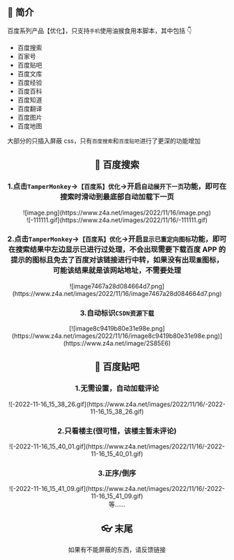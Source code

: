 ## 🎈 简介

百度系列产品【优化】，只支持`手机`使用油猴食用本脚本，其中包括 👇

- 百度搜索
- 百家号
- 百度贴吧
- 百度文库
- 百度经验
- 百度百科
- 百度知道
- 百度翻译
- 百度图片
- 百度地图

大部分的只插入屏蔽 css，只有`百度搜索`和`百度贴吧`进行了更深的功能增加

## <center>🎃 百度搜索</center>

### <center>1.点击`TamperMonkey`->`【百度系】优化`->开启`自动展开下一页`功能，即可在搜索时滑动到最底部自动加载下一页</center>

<center>![image.png](https://www.z4a.net/images/2022/11/16/image.png)</center>

<center>![-111111.gif](https://www.z4a.net/images/2022/11/16/-111111.gif)</center>

### <center>2.点击`TamperMonkey`->`【百度系】优化`->开启`显示已重定向图标`功能，即可在搜索结果中左边显示已进行过处理，不会出现需要下载百度 APP 的提示的图标且免去了百度对该链接进行中转，如果没有出现`重`图标，可能该结果就是该网站地址，不需要处理</center>

<center>![image7467a28d084664d7.png](https://www.z4a.net/images/2022/11/16/image7467a28d084664d7.png)</center>

### <center>3.自动标识`CSDN资源下载`</center>

<center>[![image8c9419b80e31e98e.png](https://www.z4a.net/images/2022/11/16/image8c9419b80e31e98e.png)](https://www.z4a.net/image/2S85E6)</center>

## <center>🎃 百度贴吧</center>

### <center>1.无需设置，自动加载评论</center>

<center>![-2022-11-16_15_38_26.gif](https://www.z4a.net/images/2022/11/16/-2022-11-16_15_38_26.gif)</center>

### <center>2.只看楼主(很可惜，该楼主暂未评论)</center>

<center>![-2022-11-16_15_40_01.gif](https://www.z4a.net/images/2022/11/16/-2022-11-16_15_40_01.gif)</center>

### <center>3.正序/倒序</center>

<center>![-2022-11-16_15_41_09.gif](https://www.z4a.net/images/2022/11/16/-2022-11-16_15_41_09.gif)</center>

<center>等......</center>

## <center>👓 末尾</center>

<center>如果有不能屏蔽的东西，请反馈链接</center>
